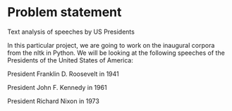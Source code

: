 # Problem statement
Text analysis of speeches by US Presidents

In this particular project, we are going to work on the inaugural corpora from the nltk in Python. We will be looking at the following speeches of the Presidents of the United States of America:

President Franklin D. Roosevelt in 1941

President John F. Kennedy in 1961

President Richard Nixon in 1973
